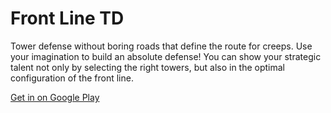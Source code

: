 # Front Line TD

Tower defense without boring roads that define the route for creeps. Use your imagination to build an absolute defense! You can show your strategic talent not only by selecting the right towers, but also in the optimal configuration of the front line.

[Get in on Google Play](https://play.google.com/store/apps/details?id=com.PKGames.FrontLineTD)

